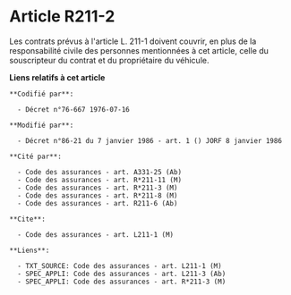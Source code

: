 # Article R211-2

Les contrats prévus à l'article L. 211-1 doivent couvrir, en plus de la responsabilité civile des personnes mentionnées à cet
article, celle du souscripteur du contrat et du propriétaire du véhicule.

**Liens relatifs à cet article**

	**Codifié par**:

	  - Décret n°76-667 1976-07-16

	**Modifié par**:

	  - Décret n°86-21 du 7 janvier 1986 - art. 1 () JORF 8 janvier 1986

	**Cité par**:

	  - Code des assurances - art. A331-25 (Ab)
	  - Code des assurances - art. R*211-11 (M)
	  - Code des assurances - art. R*211-3 (M)
	  - Code des assurances - art. R*211-8 (M)
	  - Code des assurances - art. R211-6 (Ab)

	**Cite**:

	  - Code des assurances - art. L211-1 (M)

	**Liens**:

	  - TXT_SOURCE: Code des assurances - art. L211-1 (M)
	  - SPEC_APPLI: Code des assurances - art. L211-3 (Ab)
	  - SPEC_APPLI: Code des assurances - art. R*211-3 (M)
